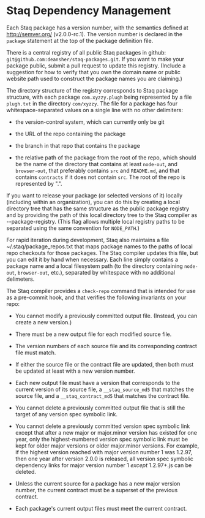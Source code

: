 Staq Dependency Management
==========================

Each Staq package has a version number, with the semantics defined at http://semver.org/ (v2.0.0-rc.1).
The version number is declared in the `package` statement at the top of the package definition file.

There is a central registry of all public Staq packages in github:
`git@github.com:deansher/staq-packages.git`.  If you want to make your package public, submit a pull
request to update this registry.  (Include a suggestion for how to verify that you own the domain
name or public website path used to construct the package names you are claiming.)

The directory structure of the registry corresponds to Staq package structure, with each package
`com.xyzzy.plugh` being represented by a file `plugh.txt` in the directory `com/xyzzy`. The file for
a package has four whitespace-separated values on a single line with no other delimiters:

* the version-control system, which can currently only be git

* the URL of the repo containing the package

* the branch in that repo that contains the package

* the relative path of the package from the root of the repo, which should be the name of the
  directory that contains at least `node-out`, and `browser-out`, that preferably contains `src` and
  `README.md`, and that contains `contracts` if it does not contain `src`.  The root of the repo is
  represented by ".".

If you want to release your package (or selected versions of it) locally (including within an
organization), you can do this by creating a local directory tree that has the same structure as the
public package registry and by providing the path of this local directory tree to the Staq compiler
as --package-registry.  (This flag allows multiple local registry paths to be separated using the
same convention for `NODE_PATH`.)

For rapid iteration during development, Staq also maintains a file ~/.staq/package_repos.txt that
maps package names to the paths of local repo checkouts for those packages.  The Staq compiler updates
this file, but you can edit it by hand when necessary.  Each line simply contains a package name and
a local filesystem path (to the directory containing `node-out`, `browser-out`, etc.), separated by
whitespace with no additional delimeters.

The Staq compiler provides a `check-repo` command that is intended for use as a pre-commit hook,
and that verifies the following invariants on your repo:

* You cannot modify a previously committed output file.  (Instead, you can create a new version.)

* There must be a new output file for each modified source file.

* The version numbers of each source file and its corresponding contract file must match.

* If either the source file or the contract file are updated, then both must be updated
  at least with a new version number.

* Each new output file must have a version that corresponds to the current version of its source
  file, a `__staq_source_md5` that matches the source file, and a `__staq_contract_md5` that matches
  the contract file.

* You cannot delete a previously committed output file that is still the target of any
  version spec symbolic link.

* You cannot delete a previously committed version spec symbolic link except that after a new
  major or major.minor version has existed for one year, only the highest-numbered version
  spec symbolic link must be kept for older major versions or older major.minor versions.
  For example, if the highest version reached with major version number 1 was 1.2.97, then
  one year after version 2.0.0 is released, all version spec symbolic dependency links for
  major version number 1 *except* 1.2.97+.js can be deleted.

* Unless the current source for a package has a new major version number, the current contract must
  be a superset of the previous contract.

* Each package's current output files must meet the current contract.
